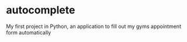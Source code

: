 # autocomplete
My first project in Python, an application to fill out my gyms appointment form automatically
